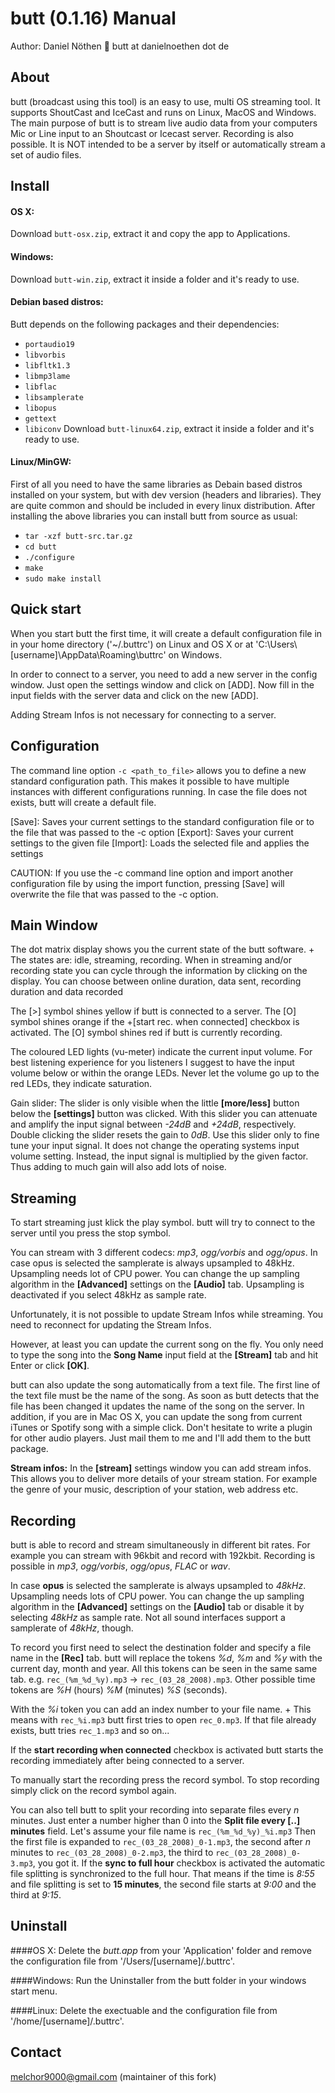 butt (0.1.16) Manual 
====================
Author: Daniel Nöthen
:email: butt at danielnoethen dot de

About
-----
butt (broadcast using this tool) is an easy to use, multi OS streaming tool. It supports ShoutCast and IceCast and runs on Linux, MacOS and Windows. The main purpose of butt is to stream live audio data from your computers Mic or Line input to an Shoutcast or Icecast server. Recording is also possible. It is NOT intended to be a server by itself or automatically stream a set of audio files.


Install
-------
#### OS X: 
Download `butt-osx.zip`, extract it and copy the app to Applications.

#### Windows: 
Download `butt-win.zip`, extract it inside a folder and it's ready to use.

#### Debian based distros:
Butt depends on the following packages and their dependencies:  
- `portaudio19`
- `libvorbis`
- `libfltk1.3`
- `libmp3lame`
- `libflac`
- `libsamplerate`
- `libopus`
- `gettext`
- `libiconv`
Download `butt-linux64.zip`, extract it inside a folder and it's ready to use.

#### Linux/MinGW:
First of all you need to have the same libraries as Debain based distros installed on your system, but with dev version (headers and libraries). They are quite common and should be included in every linux distribution.
After installing the above libraries you can install butt from source as usual:

- `tar -xzf butt-src.tar.gz`
- `cd butt`
- `./configure`
- `make`
- `sudo make install`


Quick start
-----------
When you start butt the first time, it will create a default configuration file in in your home directory ('~/.buttrc') on Linux and OS X or at 'C:\Users\\[username]\AppData\Roaming\buttrc' on Windows.

In order to connect to a server, you need to add a new server in the config window.  Just open the settings window and click on [ADD]. Now fill in the input fields with the server data and click on the new [ADD].

Adding Stream Infos is not necessary for connecting to a server.


Configuration
-------------
The command line option `-c <path_to_file>` allows you to define a new standard configuration path. This makes it possible to have multiple instances with different configurations running. In case the file does not exists, butt will create a default file.

[Save]: Saves your current settings to the standard configuration file or to the file that was passed to the -c option
[Export]: Saves your current settings to the given file
[Import]: Loads the selected file and applies the settings

CAUTION: If you use the -c command line option and import another configuration file by using the import function, pressing [Save] will overwrite the file that was passed to the -c option.


Main Window
-----------
The dot matrix display shows you the current state of the butt software. +
The states are: idle, streaming, recording. When in streaming and/or recording state you can cycle through the information by clicking on the display. You can choose between online duration, data sent, recording duration and data recorded

The [>] symbol shines yellow if butt is connected to a server.
The [O] symbol shines orange if the +[start rec. when connected] checkbox is activated.
The [O] symbol shines red if butt is currently recording.

The coloured LED lights (vu-meter) indicate the current input volume.  For best listening experience for you listeners I suggest to have the input volume below or within the orange LEDs. Never let the volume go up to the red LEDs, they indicate saturation.

Gain slider:
The slider is only visible when the little __[more/less]__ button below the __[settings]__ button was clicked. With this slider you can attenuate and amplify the input signal between *-24dB* and  *+24dB*, respectively.  Double clicking the slider resets the gain to *0dB*.  Use this slider only to fine tune your input signal. It does not change the operating systems input volume setting. Instead, the input signal is multiplied by the given factor. Thus adding to much gain will also add lots of noise.

Streaming
---------
To start streaming just klick the play symbol. butt will try to connect to the server until you press the stop symbol.

You can stream with 3 different codecs: _mp3_, _ogg/vorbis_ and _ogg/opus_. In case opus is selected the samplerate is always upsampled to 48kHz. Upsampling needs lot of CPU power. You can change the up sampling algorithm in the **[Advanced]** settings on the **[Audio]** tab. Upsampling is deactivated if you select 48kHz as sample rate.

Unfortunately, it is not possible to update Stream Infos while streaming. You need to reconnect for updating the Stream Infos.

However, at least you can update the current song on the fly. You only need to type the song into the **Song Name** input field at the **[Stream]** tab and hit Enter or click **[OK]**. 

butt can also update the song automatically from a text file. The first line of the text file must be the name of the song. As soon as butt detects that the file has been changed it updates the name of the song on the server. In addition, if you are in Mac OS X, you can update the song from current iTunes or Spotify song with a simple click.
Don't hesitate to write a plugin for other audio players. Just mail them to me and I'll add them to the butt package.
 
**Stream infos:**
In the **[stream]** settings window you can add stream infos. This allows you to deliver more details of your stream station. For example the genre of your music, description of your station, web address etc.

Recording
---------
butt is able to record and stream simultaneously in different bit rates. For example you can stream with 96kbit and record with 192kbit. Recording is possible in *mp3*, *ogg/vorbis*, *ogg/opus*, *FLAC* or *wav*. 

In case **opus** is selected the samplerate is always upsampled to *48kHz*. Upsampling needs lots of CPU power. You can change the up sampling algorithm in the **[Advanced]** settings on the **[Audio]** tab or disable it by selecting *48kHz* as sample rate. Not all sound interfaces support a samplerate of *48kHz*, though.

To record you first need to select the destination folder and specify a file name in the **[Rec]** tab. butt will replace the tokens *%d*, *%m* and *%y* with the current day, month and year. All this tokens can be seen in the same same tab.
e.g. `rec_(%m_%d_%y).mp3` -> `rec_(03_28_2008).mp3`. Other possible time tokens are *%H* (hours) *%M* (minutes) *%S* (seconds).
 
With the *%i* token you can add an index number to your file name. +
This means with `rec_%i.mp3`  butt first tries to open `rec_0.mp3`. If that file already exists, butt tries `rec_1.mp3` and so on...
 
If the **start recording when connected** checkbox is activated butt starts the recording immediately after being connected to a server.
 
To manually start the recording press the record symbol.
To stop recording simply click on the record symbol again.
 
You can also tell butt to split your recording into separate files every *n* minutes. Just enter a number higher than 0 into the **Split file every [..] minutes** field.
Let's assume your file name is `rec_(%m_%d_%y)_%i.mp3` Then the first file is expanded to `rec_(03_28_2008)_0-1.mp3`, the second after *n* minutes to `rec_(03_28_2008)_0-2.mp3`, the third to `rec_(03_28_2008)_0-3.mp3`, you got it. If the **sync to full hour** checkbox is activated the automatic file splitting is synchronized to the full hour. That means if the time is *8:55* and file splitting is set to **15 minutes**, the second file starts at *9:00* and the third at *9:15*.


Uninstall
---------
####OS X:
Delete the *butt.app* from your 'Application' folder and remove the configuration file from '/Users/[username]/.buttrc'.

####Windows: 
Run the Uninstaller from the butt folder in your windows start menu.

####Linux:
Delete the exectuable and the configuration file from '/home/[username]/.buttrc'.

Contact
-------
melchor9000@gmail.com (maintainer of this fork)
